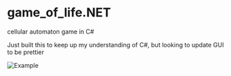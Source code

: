 # game_of_life.NET
cellular automaton game in C#

Just built this to keep up my understanding of C#, but looking to update GUI to be prettier

![Example](https://raw.githubusercontent.com/tbal999/game_of_life.NET/master/example.gif)
